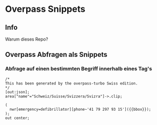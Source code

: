 # Overpass Snippets

## Info

Warum dieses Repo?

## Overpass Abfragen als Snippets

### Abfrage auf einen bestimmten Begriff innerhalb eines Tag's

```
/*
This has been generated by the overpass-turbo Swiss edition.
*/
[out:json];
area["name"="Schweiz/Suisse/Svizzera/Svizra"]->.clip;

(
  nwr[emergency=defibrillator][phone~'41 79 297 93 15']({{bbox}});
);
out center;

```

